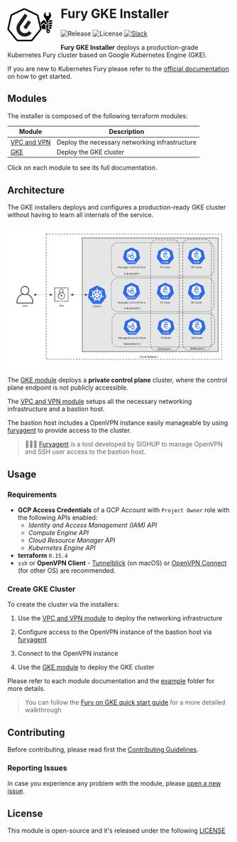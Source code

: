 <h1>
    <img src="./docs/assets/fury_installer.png?raw=true" align="left" width="105" style="margin-right: 15px"/>
    Fury GKE Installer
</h1>

![Release](https://img.shields.io/github/v/release/sighupio/fury-gke-installer?label=Latest%20Release)
![License](https://img.shields.io/github/license/sighupio/fury-gke-installer?label=License)
[![Slack](https://img.shields.io/badge/slack-@kubernetes/fury-yellow.svg?logo=slack&label=Slack)](https://kubernetes.slack.com/archives/C0154HYTAQH)

<!-- <KFD-DOCS> -->

**Fury GKE Installer** deploys a production-grade Kubernetes Fury cluster based on Google Kubernetes Engine (GKE).

If you are new to Kubernetes Fury please refer to the [official documentation][kfd-docs] on how to get started.

## Modules

The installer is composed of the following terraform modules:

|            Module             |                  Description                   |
| ----------------------------- | ---------------------------------------------- |
| [VPC and VPN][vpc-vpn-module] | Deploy the necessary networking infrastructure |
| [GKE][gke-module]             | Deploy the GKE cluster                         |

Click on each module to see its full documentation.

## Architecture

The GKE installers deploys and configures a production-ready GKE cluster without having to learn all internals of the service.

![Architecture](./docs/assets/fury_installer_architecture.jpg)

The [GKE module][gke-module] deploys a **private control plane** cluster, where the control plane endpoint is not publicly accessible.

The [VPC and VPN module][vpc-vpn-module] setups all the necessary networking infrastructure and a bastion host.

The bastion host includes a OpenVPN instance easily manageable by using [furyagent][furyagent] to provide access to the cluster.

> 🕵🏻‍♂️ [Furyagent][furyagent] is a tool developed by SIGHUP to manage OpenVPN and SSH user access to the bastion host.

## Usage

### Requirements

- **GCP Access Credentials** of a GCP Account with `Project Owner` role with the following APIs enabled:
  - *Identity and Access Management (IAM) API*
  - *Compute Engine API*
  - *Cloud Resource Manager API*
  - *Kubernetes Engine API*
- **terraform** `0.15.4`
- `ssh` or **OpenVPN Client** - [Tunnelblick][tunnelblick] (on macOS) or [OpenVPN Connect][openvpn-connect] (for other OS) are recommended.

### Create GKE Cluster

To create the cluster via the installers:

1. Use the [VPC and VPN module][vpc-vpn-module] to deploy the networking infrastructure

2. Configure access to the OpenVPN instance of the bastion host via [furyagent][furyagent]

3. Connect to the OpenVPN instance

4. Use the [GKE module][gke-module] to deploy the GKE cluster

Please refer to each module documentation and the [example](example/) folder for more details.

> You can follow the [Fury on GKE quick start guide][fury-gke-quickstart] for a more detailed walkthrough

<!-- Links -->

[vpc-vpn-module]: ./modules/vpc-and-vpn
[gke-module]: ./modules/gke
[kfd-docs]: https://docs.kubernetesfury.com/docs/distribution/

[furyagent]: https://github.com/sighupio/furyagent
[tunnelblick]: https://tunnelblick.net/downloads.html
[openvpn-connect]: https://openvpn.net/vpn-client/
[fury-gke-quickstart]: https://docs.kubernetesfury.com/docs/fury-on-gke

<!-- </KFD-DOCS> -->
<!-- <FOOTER> -->

## Contributing

Before contributing, please read first the [Contributing Guidelines](docs/CONTRIBUTING.md).

### Reporting Issues

In case you experience any problem with the module, please [open a new issue](https://github.com/sighupio/fury-kubernetes-networking/issues/new/choose).

## License

This module is open-source and it's released under the following [LICENSE](LICENSE)

<!-- </FOOTER> -->
